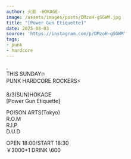 ```yaml
---
author: 火影 -HOKAGE-
image: /assets/images/posts/DMzoH-gSGWM.jpg
title: "[Power Gun Etiquette]"
date: 2025-08-03
source: 'https://instagram.com/p/DMzoH-gSGWM'
tags:
- punk
- hardcore
---
```

.<br>
THIS SUNDAY🔥<br>
PUNK HARDCORE ROCKERS⚡️

8/3(SUN)HOKAGE<br>
[Power Gun Etiquette]

POISON ARTS(Tokyo)<br>
R.O.M<br>
R.I.P<br>
D.U.D

OPEN 18:00/START 18:30<br>
￥3000+1 DRINK \600